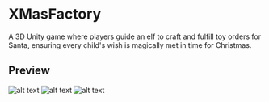 # XMasFactory
A 3D Unity game where players guide an elf to craft and fulfill toy orders for Santa, ensuring every child's wish is magically met in time for Christmas.

## Preview

![alt text](https://i.imgur.com/2Scanar.jpg)
![alt text](https://i.imgur.com/q2t8MdS.jpg)
![alt text](https://i.imgur.com/EFTqQ5F.jpg)
